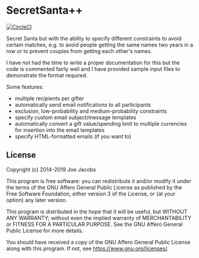 SecretSanta++
=============

[![CircleCI](https://dl.circleci.com/status-badge/img/circleci/F1z1gVPVCyQLCPLPNjvhuQ/M3AU16PzS7YpvmLMCyaiwQ/tree/main.svg?style=svg&circle-token=CCIPRJ_6xoZXgRpgMbcGxb8oadXJY_4970c834735970142ec34aa7449f86ca55cebc6a)](https://dl.circleci.com/status-badge/redirect/circleci/F1z1gVPVCyQLCPLPNjvhuQ/M3AU16PzS7YpvmLMCyaiwQ/tree/main)

Secret Santa but with the ability to specify different constraints to avoid
certain matches, e.g. to avoid people getting the same names two years in a row
or to prevent couples from getting each other's names.

I have not had the time to write a proper documentation for this but the code is
commented fairly well and I have provided sample input files to demonstrate the
format required.

Some features:

* multiple recipients per gifter
* automatically send email notifications to all participants
* exclusion, low-probability and medium-probability constraints
* specify custom email subject/message templates
* automatically convert a gift value/spending limit to multiple currencies for
  insertion into the email templates
* specify HTML-formatted emails (if you want to)

License
-------
Copyright (c) 2014-2019 Joe Jacobs

This program is free software: you can redistribute it and/or modify it under
the terms of the GNU Affero General Public License as published by the Free
Software Foundation, either version 3 of the License, or (at your option) any
later version.

This program is distributed in the hope that it will be useful, but WITHOUT ANY
WARRANTY; without even the implied warranty of MERCHANTABILITY or FITNESS FOR A
PARTICULAR PURPOSE. See the GNU Affero General Public License for more details.

You should have received a copy of the GNU Affero General Public License along
with this program. If not, see <https://www.gnu.org/licenses/>.
